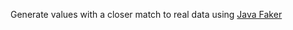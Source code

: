 Generate values with a closer match to real data using
[Java Faker](http://dius.github.io/java-faker/)
